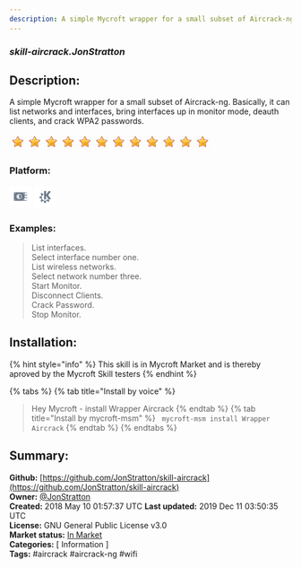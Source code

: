 ```yaml
---
description: A simple Mycroft wrapper for a small subset of Aircrack-ng
---
```


### _skill-aircrack.JonStratton_  
## Description:  
A simple Mycroft wrapper for a small subset of Aircrack-ng. Basically, it can list networks and interfaces, bring interfaces up in monitor mode, deauth clients, and crack WPA2 passwords.  
  
![](../.gitbook/assets/star.png)![](../.gitbook/assets/star.png)![](../.gitbook/assets/star.png)![](../.gitbook/assets/star.png)![](../.gitbook/assets/star.png)![](../.gitbook/assets/star.png)![](../.gitbook/assets/star.png)![](../.gitbook/assets/star.png)![](../.gitbook/assets/star.png)![](../.gitbook/assets/star.png)![](../.gitbook/assets/star.png)![](../.gitbook/assets/star.png)  
  
### Platform:  
 ![Picroft](../.gitbook/assets/picroft-icon.png)  ![plasmoid](../.gitbook/assets/kde.png)   
### Examples:  
> List interfaces.  
> Select interface number one.  
> List wireless networks.  
> Select network number three.  
> Start Monitor.  
> Disconnect Clients.  
> Crack Password.  
> Stop Monitor.  
  
## Installation:  
{% hint style="info" %}
This skill is in Mycroft Market and is thereby aproved by the Mycroft Skill testers
{% endhint %}
    
{% tabs %}
{% tab title="Install by voice" %}
> Hey Mycroft - install Wrapper Aircrack
{% endtab %}
  {% tab title="Install by mycroft-msm" %}
``` mycroft-msm install Wrapper Aircrack```
{% endtab %}
  {% endtabs %}
    
## Summary:  
**Github:** [https://github.com/JonStratton/skill-aircrack](https://github.com/JonStratton/skill-aircrack)  
**Owner:** [@JonStratton](https://github.com/JonStratton)  
**Created:** 2018 May 10 01:57:37 UTC  **Last updated:** 2019 Dec 11 03:50:35 UTC  
**License:** GNU General Public License v3.0  
**Market status:** [In Market](https://market.mycroft.ai/skill/skill-aircrack)  
**Categories:** [ Information ]   
**Tags:** \#aircrack \#aircrack-ng \#wifi   
